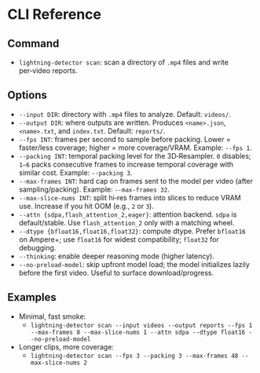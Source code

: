 # CLI Reference

## Command

- `lightning-detector scan`: scan a directory of `.mp4` files and write per‑video reports.

## Options

- `--input DIR`: directory with `.mp4` files to analyze. Default: `videos/`.
- `--output DIR`: where outputs are written. Produces `<name>.json`, `<name>.txt`, and `index.txt`. Default: `reports/`.
- `--fps INT`: frames per second to sample before packing. Lower = faster/less coverage; higher = more coverage/VRAM. Example: `--fps 1`.
- `--packing INT`: temporal packing level for the 3D‑Resampler. `0` disables; `1–6` packs consecutive frames to increase temporal coverage with similar cost. Example: `--packing 3`.
- `--max-frames INT`: hard cap on frames sent to the model per video (after sampling/packing). Example: `--max-frames 32`.
- `--max-slice-nums INT`: split hi‑res frames into slices to reduce VRAM use. Increase if you hit OOM (e.g., `2` or `3`).
- `--attn {sdpa,flash_attention_2,eager}`: attention backend. `sdpa` is default/stable. Use `flash_attention_2` only with a matching wheel.
- `--dtype {bfloat16,float16,float32}`: compute dtype. Prefer `bfloat16` on Ampere+; use `float16` for widest compatibility; `float32` for debugging.
- `--thinking`: enable deeper reasoning mode (higher latency).
- `--no-preload-model`: skip upfront model load; the model initializes lazily before the first video. Useful to surface download/progress.

## Examples

- Minimal, fast smoke:
  - `lightning-detector scan --input videos --output reports --fps 1 --max-frames 8 --max-slice-nums 1 --attn sdpa --dtype float16 --no-preload-model`
- Longer clips, more coverage:
  - `lightning-detector scan --fps 3 --packing 3 --max-frames 48 --max-slice-nums 2`

